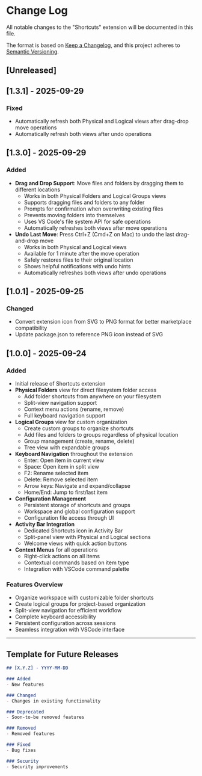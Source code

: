 # Change Log

All notable changes to the "Shortcuts" extension will be documented in this file.

The format is based on [Keep a Changelog](https://keepachangelog.com/en/1.0.0/),
and this project adheres to [Semantic Versioning](https://semver.org/spec/v2.0.0.html).

## [Unreleased]

## [1.3.1] - 2025-09-29

### Fixed
- Automatically refresh both Physical and Logical views after drag-drop move operations
- Automatically refresh both views after undo operations

## [1.3.0] - 2025-09-29

### Added
- **Drag and Drop Support**: Move files and folders by dragging them to different locations
  - Works in both Physical Folders and Logical Groups views
  - Supports dragging files and folders to any folder
  - Prompts for confirmation when overwriting existing files
  - Prevents moving folders into themselves
  - Uses VS Code's file system API for safe operations
  - Automatically refreshes both views after move operations
- **Undo Last Move**: Press Ctrl+Z (Cmd+Z on Mac) to undo the last drag-and-drop move
  - Works in both Physical and Logical views
  - Available for 1 minute after the move operation
  - Safely restores files to their original location
  - Shows helpful notifications with undo hints
  - Automatically refreshes both views after undo operations

## [1.0.1] - 2025-09-25

### Changed
- Convert extension icon from SVG to PNG format for better marketplace compatibility
- Update package.json to reference PNG icon instead of SVG

## [1.0.0] - 2025-09-24

### Added
- Initial release of Shortcuts extension
- **Physical Folders** view for direct filesystem folder access
  - Add folder shortcuts from anywhere on your filesystem
  - Split-view navigation support
  - Context menu actions (rename, remove)
  - Full keyboard navigation support
- **Logical Groups** view for custom organization
  - Create custom groups to organize shortcuts
  - Add files and folders to groups regardless of physical location
  - Group management (create, rename, delete)
  - Tree view with expandable groups
- **Keyboard Navigation** throughout the extension
  - Enter: Open item in current view
  - Space: Open item in split view
  - F2: Rename selected item
  - Delete: Remove selected item
  - Arrow keys: Navigate and expand/collapse
  - Home/End: Jump to first/last item
- **Configuration Management**
  - Persistent storage of shortcuts and groups
  - Workspace and global configuration support
  - Configuration file access through UI
- **Activity Bar Integration**
  - Dedicated Shortcuts icon in Activity Bar
  - Split-panel view with Physical and Logical sections
  - Welcome views with quick action buttons
- **Context Menus** for all operations
  - Right-click actions on all items
  - Contextual commands based on item type
  - Integration with VSCode command palette

### Features Overview
- Organize workspace with customizable folder shortcuts
- Create logical groups for project-based organization
- Split-view navigation for efficient workflow
- Complete keyboard accessibility
- Persistent configuration across sessions
- Seamless integration with VSCode interface

---

## Template for Future Releases

```markdown
## [X.Y.Z] - YYYY-MM-DD

### Added
- New features

### Changed
- Changes in existing functionality

### Deprecated
- Soon-to-be removed features

### Removed
- Removed features

### Fixed
- Bug fixes

### Security
- Security improvements
```